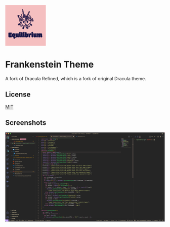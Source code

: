 ![Logo](https://raw.githubusercontent.com/motionpage/equilibrium/master/images/equilibriumIcon.png)

# Frankenstein Theme

A fork of Dracula Refined, which is a fork of original Dracula theme.

## License

[MIT](https://choosealicense.com/licenses/mit/)

## Screenshots

![Showcase Screen](https://raw.githubusercontent.com/motionpage/equilibrium/master/images/showcase.png)
